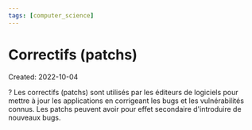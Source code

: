 ```yaml
---
tags: [computer_science] 
---
```

# Correctifs (patchs)
Created: 2022-10-04

?
Les correctifs (patchs) sont utilisés par les éditeurs de logiciels pour mettre à jour les applications en corrigeant les bugs et les vulnérabilités connus.
Les patchs peuvent avoir pour effet secondaire d'introduire de nouveaux bugs.
<!--SR:!2022-11-11,24,250-->
